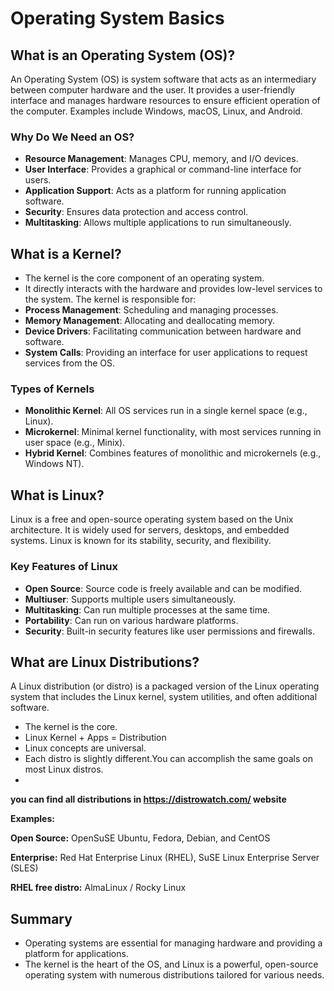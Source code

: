 # Operating System Basics

## What is an Operating System (OS)?
An Operating System (OS) is system software that acts as an intermediary between computer hardware and the user. It provides a user-friendly interface and manages hardware resources to ensure efficient operation of the computer. Examples include Windows, macOS, Linux, and Android.

### Why Do We Need an OS?
- **Resource Management**: Manages CPU, memory, and I/O devices.
- **User Interface**: Provides a graphical or command-line interface for users.
- **Application Support**: Acts as a platform for running application software.
- **Security**: Ensures data protection and access control.
- **Multitasking**: Allows multiple applications to run simultaneously.

## What is a Kernel?
- The kernel is the core component of an operating system.
- It directly interacts with the hardware and provides low-level services to the system. The kernel is responsible for:
- **Process Management**: Scheduling and managing processes.
- **Memory Management**: Allocating and deallocating memory.
- **Device Drivers**: Facilitating communication between hardware and software.
- **System Calls**: Providing an interface for user applications to request services from the OS.

### Types of Kernels
- **Monolithic Kernel**: All OS services run in a single kernel space (e.g., Linux).
- **Microkernel**: Minimal kernel functionality, with most services running in user space (e.g., Minix).
- **Hybrid Kernel**: Combines features of monolithic and microkernels (e.g., Windows NT).

## What is Linux?
Linux is a free and open-source operating system based on the Unix architecture. It is widely used for servers, desktops, and embedded systems. Linux is known for its stability, security, and flexibility.

### Key Features of Linux
- **Open Source**: Source code is freely available and can be modified.
- **Multiuser**: Supports multiple users simultaneously.
- **Multitasking**: Can run multiple processes at the same time.
- **Portability**: Can run on various hardware platforms.
- **Security**: Built-in security features like user permissions and firewalls.

## What are Linux Distributions?
A Linux distribution (or distro) is a packaged version of the Linux operating system that includes the Linux kernel, system utilities, and often additional software. 

- The kernel is the core.
- Linux Kernel + Apps = Distribution
- Linux concepts are universal.
- Each distro is slightly different.You can accomplish the same goals on most Linux distros.
- 
__you can find all distributions in https://distrowatch.com/ website__

__Examples:__

**Open Source:** OpenSuSE Ubuntu, Fedora, Debian, and CentOS

**Enterprise:** Red Hat Enterprise Linux (RHEL),  SuSE Linux Enterprise Server (SLES)

**RHEL free distro:** AlmaLinux / Rocky Linux
    


## Summary
- Operating systems are essential for managing hardware and providing a platform for applications. 
- The kernel is the heart of the OS, and Linux is a powerful, open-source operating system with numerous distributions tailored for various needs.

